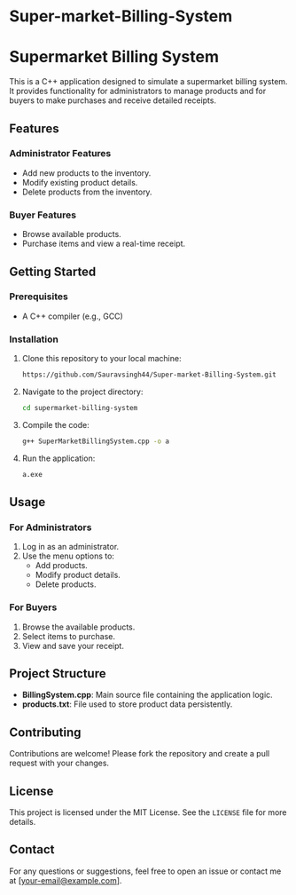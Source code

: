 # Super-market-Billing-System
# Supermarket Billing System

This is a C++ application designed to simulate a supermarket billing system. It provides functionality for administrators to manage products and for buyers to make purchases and receive detailed receipts.

## Features

### Administrator Features
- Add new products to the inventory.
- Modify existing product details.
- Delete products from the inventory.

### Buyer Features
- Browse available products.
- Purchase items and view a real-time receipt.

## Getting Started

### Prerequisites
- A C++ compiler (e.g., GCC)

### Installation
1. Clone this repository to your local machine:
   ```bash
   https://github.com/Sauravsingh44/Super-market-Billing-System.git
   ```
2. Navigate to the project directory:
   ```bash
   cd supermarket-billing-system
   ```
3. Compile the code:
   ```bash
   g++ SuperMarketBillingSystem.cpp -o a
   ```
4. Run the application:
   ```bash
   a.exe
   ```

## Usage

### For Administrators
1. Log in as an administrator.
2. Use the menu options to:
   - Add products.
   - Modify product details.
   - Delete products.

### For Buyers
1. Browse the available products.
2. Select items to purchase.
3. View and save your receipt.

## Project Structure
- **BillingSystem.cpp**: Main source file containing the application logic.
- **products.txt**: File used to store product data persistently.

## Contributing
Contributions are welcome! Please fork the repository and create a pull request with your changes.

## License
This project is licensed under the MIT License. See the `LICENSE` file for more details.

## Contact
For any questions or suggestions, feel free to open an issue or contact me at [your-email@example.com].
